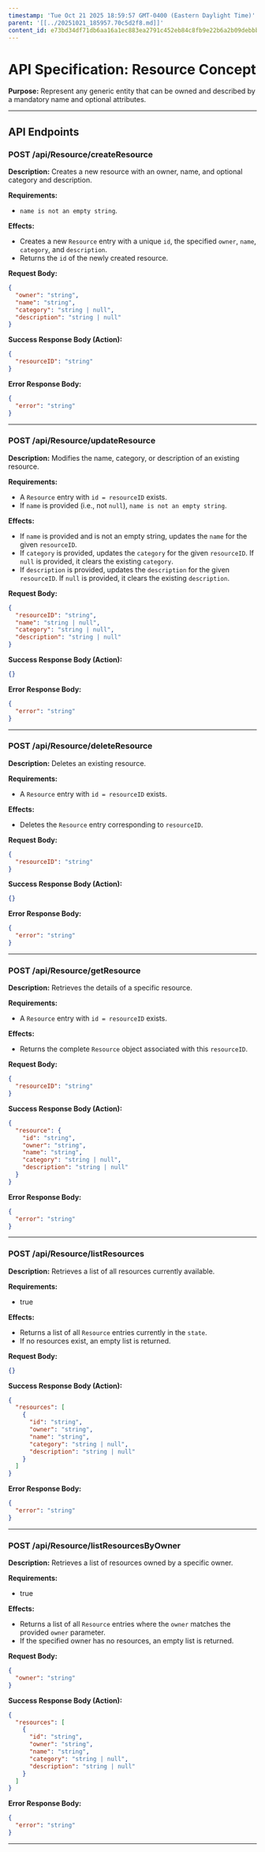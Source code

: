 ```yaml
---
timestamp: 'Tue Oct 21 2025 18:59:57 GMT-0400 (Eastern Daylight Time)'
parent: '[[../20251021_185957.70c5d2f8.md]]'
content_id: e73bd34df71db6aa16a1ec883ea2791c452eb84c8fb9e22b6a2b09debbb48483
---
```


# API Specification: Resource Concept

**Purpose:** Represent any generic entity that can be owned and described by a mandatory name and optional attributes.

***

## API Endpoints

### POST /api/Resource/createResource

**Description:** Creates a new resource with an owner, name, and optional category and description.

**Requirements:**

* `name is not an empty string`.

**Effects:**

* Creates a new `Resource` entry with a unique `id`, the specified `owner`, `name`, `category`, and `description`.
* Returns the `id` of the newly created resource.

**Request Body:**

```json
{
  "owner": "string",
  "name": "string",
  "category": "string | null",
  "description": "string | null"
}
```

**Success Response Body (Action):**

```json
{
  "resourceID": "string"
}
```

**Error Response Body:**

```json
{
  "error": "string"
}
```

***

### POST /api/Resource/updateResource

**Description:** Modifies the name, category, or description of an existing resource.

**Requirements:**

* A `Resource` entry with `id = resourceID` exists.
* If `name` is provided (i.e., not `null`), `name is not an empty string`.

**Effects:**

* If `name` is provided and is not an empty string, updates the `name` for the given `resourceID`.
* If `category` is provided, updates the `category` for the given `resourceID`. If `null` is provided, it clears the existing `category`.
* If `description` is provided, updates the `description` for the given `resourceID`. If `null` is provided, it clears the existing `description`.

**Request Body:**

```json
{
  "resourceID": "string",
  "name": "string | null",
  "category": "string | null",
  "description": "string | null"
}
```

**Success Response Body (Action):**

```json
{}
```

**Error Response Body:**

```json
{
  "error": "string"
}
```

***

### POST /api/Resource/deleteResource

**Description:** Deletes an existing resource.

**Requirements:**

* A `Resource` entry with `id = resourceID` exists.

**Effects:**

* Deletes the `Resource` entry corresponding to `resourceID`.

**Request Body:**

```json
{
  "resourceID": "string"
}
```

**Success Response Body (Action):**

```json
{}
```

**Error Response Body:**

```json
{
  "error": "string"
}
```

***

### POST /api/Resource/getResource

**Description:** Retrieves the details of a specific resource.

**Requirements:**

* A `Resource` entry with `id = resourceID` exists.

**Effects:**

* Returns the complete `Resource` object associated with this `resourceID`.

**Request Body:**

```json
{
  "resourceID": "string"
}
```

**Success Response Body (Action):**

```json
{
  "resource": {
    "id": "string",
    "owner": "string",
    "name": "string",
    "category": "string | null",
    "description": "string | null"
  }
}
```

**Error Response Body:**

```json
{
  "error": "string"
}
```

***

### POST /api/Resource/listResources

**Description:** Retrieves a list of all resources currently available.

**Requirements:**

* true

**Effects:**

* Returns a list of all `Resource` entries currently in the `state`.
* If no resources exist, an empty list is returned.

**Request Body:**

```json
{}
```

**Success Response Body (Action):**

```json
{
  "resources": [
    {
      "id": "string",
      "owner": "string",
      "name": "string",
      "category": "string | null",
      "description": "string | null"
    }
  ]
}
```

**Error Response Body:**

```json
{
  "error": "string"
}
```

***

### POST /api/Resource/listResourcesByOwner

**Description:** Retrieves a list of resources owned by a specific owner.

**Requirements:**

* true

**Effects:**

* Returns a list of all `Resource` entries where the `owner` matches the provided `owner` parameter.
* If the specified owner has no resources, an empty list is returned.

**Request Body:**

```json
{
  "owner": "string"
}
```

**Success Response Body (Action):**

```json
{
  "resources": [
    {
      "id": "string",
      "owner": "string",
      "name": "string",
      "category": "string | null",
      "description": "string | null"
    }
  ]
}
```

**Error Response Body:**

```json
{
  "error": "string"
}
```

***
